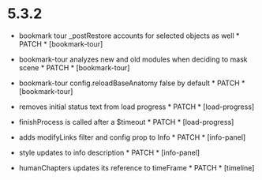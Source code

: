 5.3.2
=====

- bookmark tour _postRestore accounts for selected objects as well * PATCH * [bookmark-tour]

- bookmark-tour analyzes new and old modules when deciding to mask scene * PATCH * [bookmark-tour]

- bookmark-tour config.reloadBaseAnatomy false by default * PATCH * [bookmark-tour]

- removes initial status text from load progress * PATCH * [load-progress]

- finishProcess is called after a $timeout * PATCH * [load-progress]

- adds modifyLinks filter and config prop to Info * PATCH * [info-panel]

- style updates to info description * PATCH * [info-panel]

- humanChapters updates its reference to timeFrame * PATCH * [timeline]